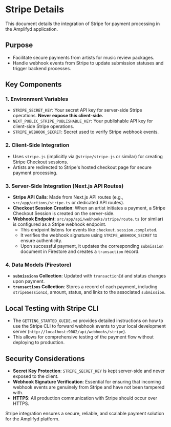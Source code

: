 # Stripe Details

This document details the integration of Stripe for payment processing in the Amplifyd application.

## Purpose
- Facilitate secure payments from artists for music review packages.
- Handle webhook events from Stripe to update submission statuses and trigger backend processes.

## Key Components

### 1. Environment Variables
- `STRIPE_SECRET_KEY`: Your secret API key for server-side Stripe operations. **Never expose this client-side.**
- `NEXT_PUBLIC_STRIPE_PUBLISHABLE_KEY`: Your publishable API key for client-side Stripe operations.
- `STRIPE_WEBHOOK_SECRET`: Secret used to verify Stripe webhook events.

### 2. Client-Side Integration
- Uses `stripe.js` (implicitly via `@stripe/stripe-js` or similar) for creating Stripe Checkout sessions.
- Artists are redirected to Stripe's hosted checkout page for secure payment processing.

### 3. Server-Side Integration (Next.js API Routes)
- **Stripe API Calls**: Made from Next.js API routes (e.g., `src/app/actions/stripe.ts` or dedicated API routes).
- **Checkout Session Creation**: When an artist initiates a payment, a Stripe Checkout Session is created on the server-side.
- **Webhook Endpoint**: `src/app/api/webhooks/stripe/route.ts` (or similar) is configured as a Stripe webhook endpoint.
    - This endpoint listens for events like `checkout.session.completed`.
    - It verifies the webhook signature using `STRIPE_WEBHOOK_SECRET` to ensure authenticity.
    - Upon successful payment, it updates the corresponding `submission` document in Firestore and creates a `transaction` record.

### 4. Data Models (Firestore)
- **`submissions` Collection**: Updated with `transactionId` and status changes upon payment.
- **`transactions` Collection**: Stores a record of each payment, including `stripeSessionId`, amount, status, and links to the associated `submission`.

## Local Testing with Stripe CLI
- The `GETTING_STARTED_GUIDE.md` provides detailed instructions on how to use the Stripe CLI to forward webhook events to your local development server (`http://localhost:9002/api/webhooks/stripe`).
- This allows for comprehensive testing of the payment flow without deploying to production.

## Security Considerations
- **Secret Key Protection**: `STRIPE_SECRET_KEY` is kept server-side and never exposed to the client.
- **Webhook Signature Verification**: Essential for ensuring that incoming webhook events are genuinely from Stripe and have not been tampered with.
- **HTTPS**: All production communication with Stripe should occur over HTTPS.

Stripe integration ensures a secure, reliable, and scalable payment solution for the Amplifyd platform.
